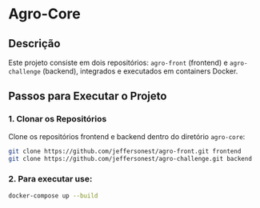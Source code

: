 # Agro-Core

## Descrição

Este projeto consiste em dois repositórios: `agro-front` (frontend) e `agro-challenge` (backend), integrados e executados em containers Docker.


## Passos para Executar o Projeto

### 1. Clonar os Repositórios

Clone os repositórios frontend e backend dentro do diretório `agro-core`:

```sh
git clone https://github.com/jeffersonest/agro-front.git frontend
git clone https://github.com/jeffersonest/agro-challenge.git backend
```

### 2. Para executar use:

```sh
docker-compose up --build
```
